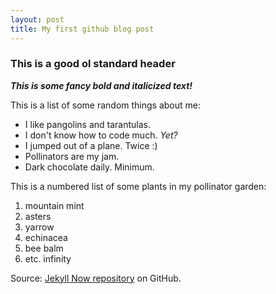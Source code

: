 ```yaml
---
layout: post
title: My first github blog post
---
```

### This is a good ol standard header

_**This is some fancy bold and italicized text!**_

This is a list of some random things about me:  
+ I like pangolins and tarantulas.  
+ I don't know how to code much.  *Yet?*  
+ I jumped out of a plane.  Twice :)  
+ Pollinators are my jam.  
+ Dark chocolate daily. Minimum.  

This is a numbered list of some plants in my pollinator garden:  
1. mountain mint  
2. asters  
3. yarrow  
4. echinacea  
5. bee balm  
6. etc. infinity  

Source: [Jekyll Now repository](https://github.com/barryclark/jekyll-now) on GitHub.
